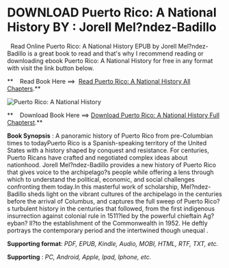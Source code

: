  **DOWNLOAD Puerto Rico: A National History BY : Jorell Mel?ndez-Badillo**
=========================================================================

  Read Online Puerto Rico: A National History EPUB by Jorell Mel?ndez-Badillo is a great book to read and that's why I recommend reading or downloading ebook Puerto Rico: A National History for free in any format with visit the link button below.

**    Read Book Here ==>  [Read Puerto Rico: A National History All Chapters](https://goodreadbook.site/?book=0691231273).**

![Puerto Rico: A National History](https://i.gr-assets.com/images/S/compressed.photo.goodreads.com/books/1689971480l/154958081.jpg)

**    Download Book Here ==> [Download Puerto Rico: A National History Full Chapterst](https://goodreadbook.site/?book=0691231273).**

**Book Synopsis** : A panoramic history of Puerto Rico from pre-Columbian times to todayPuerto Rico is a Spanish-speaking territory of the United States with a history shaped by conquest and resistance. For centuries, Puerto Ricans have crafted and negotiated complex ideas about nationhood. Jorell Mel?ndez-Badillo provides a new history of Puerto Rico that gives voice to the archipelago?s people while offering a lens through which to understand the political, economic, and social challenges confronting them today.In this masterful work of scholarship, Mel?ndez-Badillo sheds light on the vibrant cultures of the archipelago in the centuries before the arrival of Columbus, and captures the full sweep of Puerto Rico?s turbulent history in the centuries that followed, from the first indigenous insurrection against colonial rule in 1511?led by the powerful chieftain Ag?eyban? II?to the establishment of the Commonwealth in 1952. He deftly portrays the contemporary period and the intertwined though unequal .

**Supporting format**: _PDF, EPUB, Kindle, Audio, MOBI, HTML, RTF, TXT, etc._

**Supporting** : _PC, Android, Apple, Ipad, Iphone, etc._